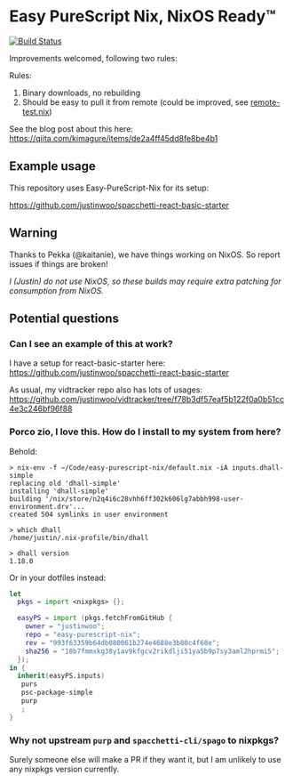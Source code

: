 # Easy PureScript Nix, NixOS Ready™

[![Build Status](https://travis-ci.org/justinwoo/easy-purescript-nix.svg?branch=master)](https://travis-ci.org/justinwoo/easy-purescript-nix)

Improvements welcomed, following two rules:

Rules:

1. Binary downloads, no rebuilding
2. Should be easy to pull it from remote (could be improved, see [remote-test.nix](./remote-test.nix))

See the blog post about this here: https://qiita.com/kimagure/items/de2a4ff45dd8fe8be4b1

## Example usage

This repository uses Easy-PureScript-Nix for its setup:

<https://github.com/justinwoo/spacchetti-react-basic-starter>

## Warning

Thanks to Pekka (@kaitanie), we have things working on NixOS. So report issues if things are broken!

*I (Justin) do not use NixOS, so these builds may require extra patching for consumption from NixOS.*

## Potential questions

### Can I see an example of this at work?

I have a setup for react-basic-starter here: <https://github.com/justinwoo/spacchetti-react-basic-starter>

As usual, my vidtracker repo also has lots of usages: <https://github.com/justinwoo/vidtracker/tree/f78b3df57eaf5b122f0a0b51cc4e3c246bf96f88>

### Porco zio, I love this. How do I install to my system from here?

Behold:

```
> nix-env -f ~/Code/easy-purescript-nix/default.nix -iA inputs.dhall-simple
replacing old 'dhall-simple'
installing 'dhall-simple'
building '/nix/store/n2q4i6c28vhh6ff302k606lg7abbh998-user-environment.drv'...
created 504 symlinks in user environment

> which dhall
/home/justin/.nix-profile/bin/dhall

> dhall version
1.18.0
```

Or in your dotfiles instead:

```nix
let
  pkgs = import <nixpkgs> {};

  easyPS = import (pkgs.fetchFromGitHub {
    owner = "justinwoo";
    repo = "easy-purescript-nix";
    rev = "993f63359b64db080061b274e4688e3b80c4f68e";
    sha256 = "18b7fmmxkg38y1av9kfgcv2rikdlji51ya5b9p7sy3aml2hprmi5";
  });
in {
  inherit(easyPS.inputs)
   purs
   psc-package-simple
   purp
   ;
}
```

### Why not upstream `purp` and `spacchetti-cli/spago` to nixpkgs?

Surely someone else will make a PR if they want it, but I am unlikely to use any nixpkgs version currently.
